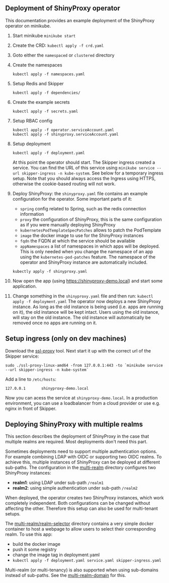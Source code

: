 ## Deployment of ShinyProxy operator

This documentation provides an example deployment of the ShinyProxy operator on minikube.

 1. Start minikube `minikube start`
 2. Create the CRD: `kubectl apply -f crd.yaml`
 3. Goto either the `namespaced` or `clustered` directory
 4. Create the namespaces
    ```
    kubectl apply -f namespaces.yaml
    ```
 5. Setup Redis and Skipper
    ```
    kubectl apply -f dependencies/
    ```
 6. Create the example secrets

    ```
    kubectl apply -f secrets.yaml
    ```
 7. Setup RBAC config
    ```
    kubectl apply -f operator.serviceAccount.yaml
    kubectl apply -f shinyproxy.serviceAccount.yaml
    ```
 8. Setup deployment
    ```
    kubectl apply -f deployment.yaml
    ```
    At this point the operator should start.
    The Skipper ingress created a service. You can find the URL of this service using `minikube service --url skipper-ingress -n kube-system`.
    See below for a temporary ingress setup.
    Note that you should always access the Ingress using HTTPS, otherwise the cookie-based routing will not work.
 9. Deploy ShinyProxy: the `shinyproxy.yaml` file contains an example configuration for the operator.
    Some important parts of it:

     - `spring` config related to Spring, such as the redis connection information
     - `proxy` the configuration of ShinyProxy, this is the same configuration as if you were manually deploying ShinyProxy
     - `kubernetesPodTemplateSpecPatches` allows to patch the PodTemplate
     - `image` the docker image to use for the ShinyProxy instances
     - `fqdn` the FQDN at which the service should be available
     - `appNamespaces` a list of namespaces in which apps will be deployed. This is only needed when you change the namespace of an app using the `kubernetes-pod-patches` feature. The namespace of the operator and ShinyProxy instance are automatically included.
    ```
    kubectly apply -f shinyproxy.yaml
    ```
 10. Now open the app (using https://shinyproxy-demo.local) and start some application.
 11. Change something in the `shinyproxy.yaml` file and then run:
    ```
    kubectl apply -f deployment.yaml
    ```
    The operator now deploys a new ShinyProxy instance. As long as the old instance is being used (i.e. apps are running on it), the old instance will be kept intact.
    Users using the old instance, will stay on the old instance.
    The old instance will automatically be removed once no apps are running on it.

## Setup ingress (only on dev machines)

Download the [ssl-proxy](https://github.com/suyashkumar/ssl-proxy) tool.
Next start it up with the correct url of the Skipper service:

```
sudo ./ssl-proxy-linux-amd64 -from 127.0.0.1:443 -to `minikube service --url skipper-ingress -n kube-system`
```

Add a line to `/etc/hosts`:

```
127.0.0.1       shinyproxy-demo.local
```

Now you can acess the service at `shinyproxy-demo.local`.
In a production environment, you can use a loadbalancer from a cloud provider or use e.g. nginx in front of Skipper.


## Deploying ShinyProxy with multiple realms

This section describes the deployment of ShinyProxy in the case that multiple realms are required.
Most deployments don't need this part.

Sometimes deployments need to support multiple authentication options. For example combining LDAP with OIDC or supporting two OIDC realms.
To achieve this, multiple instances of ShinyProxy can be deployed at different sub-paths.
The configuration in the [multi-realm](multi-realm) directory configures two ShinyProxy instances:
 - **realm1**: using LDAP under sub-path `/realm1`
 - **realm2**: using simple authentication under sub-path `/realm2`

When deployed, the operator creates two ShinyProxy instances, which work completely independent.
Both configurations can be changed without affecting the other. Therefore this setup can also be used for multi-tenant setups.

The [multi-realm/realm-selector](multi-realm/realm-selector) directory contains a very simple docker container to host a webpage to allow users to select their corresponding realm.
To use this app:
 - build the docker image
 - push it some registry
 - change the image tag in deployment.yaml
 - `kubectl apply -f deployment.yaml service.yaml skipper-ingress.yaml`

Multi-realm (or multi-tenancy) is also supported when using sub-domains instead of sub-paths.
See the [multi-realm-domain](multi-realm-domain) for this.
